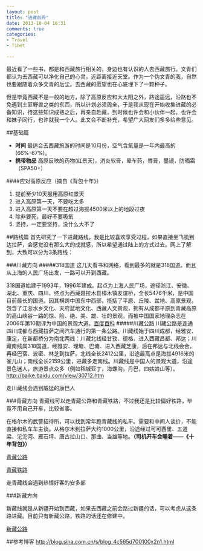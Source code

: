 ```yaml
---
layout: post
title: "进藏前传"
date: 2013-10-04 16:31
comments: true
categories: 
- Travel
- Tibet

---
```

最近看了一些书，都是和西藏旅行相关的，身边也有认识的人去西藏旅行。文青们都认为去西藏可以净化自己的心灵，近距离接近天堂。作为一个伪文青的我，自然也要跟随着众多文青的后尘。去西藏的愿望也在心底埋下了一颗种子。

但是毕竟西藏不是一般的地方，除了高原反应和大太阳之外，路途遥远，沿路也不免遇到土匪野兽之类的东西，所以计划必须周全，于是我从现在开始收集进藏的必备知识，待这些知识成熟之后，再亲自赴藏，到时候也许会和小伙伴一起，也许会和妹子同行，也许就我一个人。此文会不断补充，希望广大网友们多多给些意见。

<!-- more -->
##基础篇
+ <b>时间</b> 最适合去西藏旅游的时间是10月份，空气含氧量是一年内最高的(66%-67%)。
+ <b>携带物品</b> 高原反映的药物(红景天)，消炎软膏，晕车药，唇膏，墨镜，防晒霜（SPA50+）

####应对高原反应（摘自《背包十年》）
1.	提前至少10天服用高原红景天
2.	进入高原第一天，不要吃太多
3.	进入高原第一天不要在超过海拔4500米以上的地段过夜
4.	除非要死，最好不要吸氧
5.	坚持，一定要坚持，没什么大不了


##路线篇
首先研究了一下进藏路线，我是比较喜欢享受过程，如果直接坐飞机到达拉萨，会感觉没有那么大的成就感，所以希望通过陆上的方式过去。网上了解到，大致可以分为3条路线：

###川藏方向
#####318国道
这几天看书和网络，看到最多的就是318国道。而且从上海的人民广场出发，一路可以开到西藏。

318国道始建于1993年，1996年建成。起点为上海人民广场，途径浙江、安徽、湖北、重庆、四川、终点为西藏聂拉木县樟木镇友谊桥，全长5476千米，是中国目前最长的国道。因其横跨中国东中西部，揽括了平原、丘陵、盆地、高原景观，包含了江浙水乡文化、天府盆地文化、西藏人文景观，拥有从成都平原到青藏高原的高山峡谷一路的惊、险、绝、美、雄、壮的景观，而被中国国家地理杂志在2006年第10期评为中国的景观大道。<a href=
http://baike.baidu.com/view/157811.htm>百度百科</a>
#####川藏公路
川藏公路是连通四川成都与西藏拉萨之间汽车通行的第一条公路。川藏线始于四川成都，经雅安、康定，在新都桥分为南北两线：川藏北线经甘孜、德格、进入西藏昌都、邦达；川藏南线属318国道，经雅安、理塘、巴塘、进入西藏芝康，后在邦达与北线会合，再经巴宿、波密、林芝到拉萨。北线全长2412公里，沿途最高点是海拔4916米的雀儿山；南线全长2159公里，进藏多走南线。川藏线是中国人的景观大道，沿途景色迷人，旅游景点众多（例如稻城亚丁，海螺沟，丹巴，四姑娘山等）。<http://baike.baidu.com/view/30712.htm>

走川藏线会遇到威猛的康巴人

###青藏方向
青藏线可以走青藏公路和青藏铁路，不过我还是比较偏好铁路，毕竟不用自己开车，比较省事。

在格尔木的武警招待所，可以找到常年跑青藏线的私车。需要和中间人谈价，不能直接和私车车主谈。从格尔木到拉萨大约1000公里，沿途经过可可西里、五道梁、沱沱河、雁石坪、唐古拉山口、那曲、当雄等地。<b>（司机开车会睡着——《十年背包》）</b>

<a href=http://baike.baidu.com/view/47084.htm>青藏公路</a>

<a href=http://baike.baidu.com/view/2580.htm>青藏铁路</a>


走青藏线会遇到热情好客的安多部

###新藏方向

新藏线就是从新疆开始到西藏，如果去西藏之前会路过新疆的话，可以考虑从这条路进藏。目前只有新藏公路，铁路的话还在修建中。

<a href=http://baike.baidu.com/view/196573.htm>新藏公路</a>


##参考博客
<http://blog.sina.com.cn/s/blog_4c565d700100x2n1.html>

